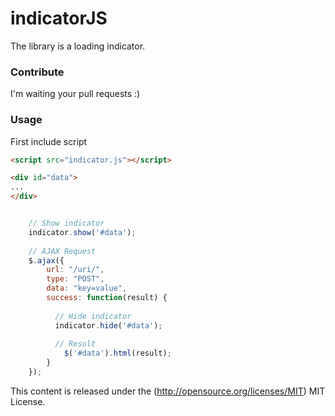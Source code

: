 indicatorJS
===========

The library is a loading indicator.

### Contribute ###

I'm waiting your pull requests :)

### Usage ###

First include script

```html
<script src="indicator.js"></script>
```

```html
<div id="data">
...
</div>
```

```javascript

	// Show indicator
	indicator.show('#data');
	
	// AJAX Request
	$.ajax({
		url: "/uri/",
		type: "POST",
		data: "key=value",
		success: function(result) {
		
		  // Hide indicator
		  indicator.hide('#data');
		  
		  // Result
			$('#data').html(result);
		}
	});
```

This content is released under the (http://opensource.org/licenses/MIT) MIT License.
